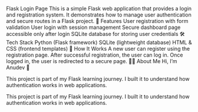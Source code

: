 Flask Login Page
This is a simple Flask web application that provides a login and registration system.
It demonstrates how to manage user authentication and secure routes in a Flask project.
🚀 Features
User registration with form validation
User login with session management
Secure dashboard page accessible only after login
SQLite database for storing user credentials
🛠️ Tech Stack
Python (Flask framework)
SQLite (lightweight database)
HTML & CSS (frontend templates)
📖 How It Works
A new user can register using the registration page.
After successful registration, the user can log in.
Once logged in, the user is redirected to a secure page.
👨‍💻 About Me
Hi, I’m Anudev 👋

This project is part of my Flask learning journey. I built it to understand how authentication works in web applications.

This project is part of my Flask learning journey. I built it to understand how authentication works in web applications.

